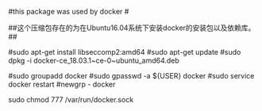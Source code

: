#this package was used by docker #

##这个压缩包存在的为在Ubuntu16.04系统下安装docker的安装包以及依赖库。##

#sudo apt-get install libseccomp2:amd64
#sudo apt-get update
#sudo dpkg -i docker-ce_18.03.1~ce-0~ubuntu_amd64.deb

#sudo groupadd docker
#sudo gpasswd -a ${USER} docker
#sudo service docker restart
#newgrp - docker

sudo chmod 777 /var/run/docker.sock
